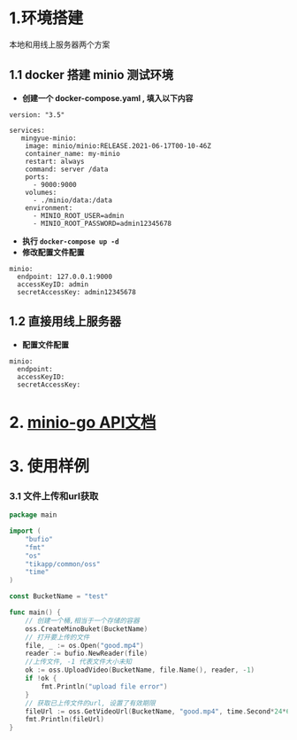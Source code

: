 # 1.环境搭建

本地和用线上服务器两个方案
## 1.1 docker 搭建 minio 测试环境
- **创建一个 docker-compose.yaml , 填入以下内容**
```
version: "3.5"

services:
   mingyue-minio:
    image: minio/minio:RELEASE.2021-06-17T00-10-46Z
    container_name: my-minio
    restart: always
    command: server /data
    ports:
      - 9000:9000
    volumes:
      - ./minio/data:/data
    environment:
      - MINIO_ROOT_USER=admin
      - MINIO_ROOT_PASSWORD=admin12345678
```

- **执行 `docker-compose up -d`**
- **修改配置文件配置**

```
minio:
  endpoint: 127.0.0.1:9000
  accessKeyID: admin
  secretAccessKey: admin12345678
```


## 1.2 直接用线上服务器 
- **配置文件配置**
```
minio:
  endpoint: 
  accessKeyID: 
  secretAccessKey: 
```

# 2. [minio-go API文档](http://docs.minio.org.cn/docs/master/golang-client-api-reference#PutObject)

# 3. 使用样例
###  3.1 文件上传和url获取
```go
package main

import (
	"bufio"
	"fmt"
	"os"
	"tikapp/common/oss"
	"time"
)

const BucketName = "test"

func main() {
	// 创建一个桶,相当于一个存储的容器
	oss.CreateMinoBuket(BucketName)
	// 打开要上传的文件
	file, _ := os.Open("good.mp4")
	reader := bufio.NewReader(file)
	//上传文件, -1 代表文件大小未知
	ok := oss.UploadVideo(BucketName, file.Name(), reader, -1)
	if !ok {
		fmt.Println("upload file error")
	}
	// 获取已上传文件的url, 设置了有效期限
	fileUrl := oss.GetVideoUrl(BucketName, "good.mp4", time.Second*24*60*60)
	fmt.Println(fileUrl)
}
```
